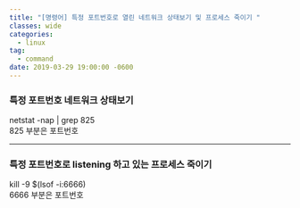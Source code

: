 ```yaml
---
title: "[명령어] 특정 포트번호로 열린 네트워크 상태보기 및 프로세스 죽이기 "
classes: wide
categories:
  - linux
tag:
  - command
date: 2019-03-29 19:00:00 -0600
---
```


### 특정 포트번호 네트워크 상태보기

netstat -nap | grep 825  
825 부분은 포트번호 

---

### 특정 포트번호로 listening 하고 있는 프로세스 죽이기
kill -9 $(lsof -i:6666)  
6666 부분은 포트번호
